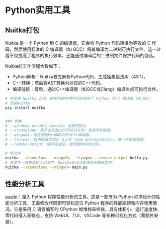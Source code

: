 # Python实用工具

## Nuitka打包

Nuitka 是一个 Python 到 C 的编译器，它会将 Python 代码转换为等效的 C 代码，然后使用标准的 C 编译器（如 GCC）将其编译为二进制可执行文件。这一过程不仅提高了程序的执行效率，还能通过编译后的二进制文件保护代码的隐私。

Nuitka的工作流程大致如下：
* Python解析：Nuitka首先解析Python代码，生成抽象语法树（AST）。
* C++转换：然后将AST转换为对应的C++代码。
* 编译链接：最后，通过C++编译器（如GCC或Clang）编译生成可执行文件。

```bash
# 在安装 Nuitka 之前，确保你的环境中已经安装了 Python 和 C 编译器（如 GCC）
# 安装nuitka
pip install nuitka


### 参数
# --windows-disable-console 去掉控制台
# --standalone：表示生成独立的可执行文件，包含所有依赖。
# --mingw64：指定使用MinGW64作为C++编译器。
# --lto=yes：启用链接时优化（Link Time Optimization），进一步提高性能。
# --remove-output：编译完成后，自动删除中间文件。

# 单文件
nuitka --standalone --mingw64 --lto=yes --remove-output hello.py
# 多文件（直接指定入口文件，Nuitka会自动处理所有依赖文件）
nuitka --standalone --mingw64 main.py
```

## 性能分析工具

[austin](github.com/P403n1x87/austin)：深入 Python 程序性能分析的工具。这是一款专为 Python 程序设计的性能分析工具，无需修改代码即可轻松定位 Python 程序的性能瓶颈和内存使用情况。它是采用 C 语言编写的 CPython 帧堆栈采样器，具有体积小、运行速度快、零代码侵入等特点，支持 WebUI、TUI、VSCode 等多种可视化方式（需额外安装）。

